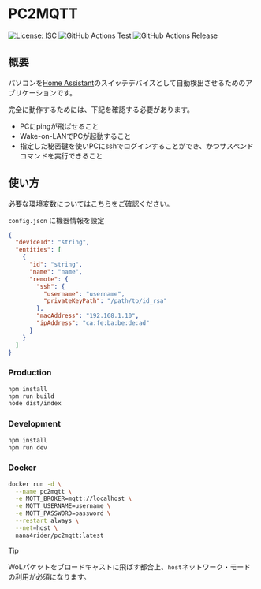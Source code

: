 # PC2MQTT

[![License: ISC](https://img.shields.io/github/license/nana4rider/pc2mqtt)](LICENSE)
![GitHub Actions Test](https://github.com/nana4rider/pc2mqtt/actions/workflows/test.yml/badge.svg)
![GitHub Actions Release](https://github.com/nana4rider/pc2mqtt/actions/workflows/release.yml/badge.svg)

## 概要

パソコンを[Home Assistant](https://www.home-assistant.io/)のスイッチデバイスとして自動検出させるためのアプリケーションです。

完全に動作するためには、下記を確認する必要があります。

- PCにpingが飛ばせること
- Wake-on-LANでPCが起動すること
- 指定した秘密鍵を使いPCにsshでログインすることができ、かつサスペンドコマンドを実行できること

## 使い方

必要な環境変数については[こちら](https://github.com/nana4rider/pc2mqtt/blob/main/src/env.ts)をご確認ください。

`config.json` に機器情報を設定

```json
{
  "deviceId": "string",
  "entities": [
    {
      "id": "string",
      "name": "name",
      "remote": {
        "ssh": {
          "username": "username",
          "privateKeyPath": "/path/to/id_rsa"
        },
        "macAddress": "192.168.1.10",
        "ipAddress": "ca:fe:ba:be:de:ad"
      }
    }
  ]
}
```

### Production

```sh
npm install
npm run build
node dist/index
```

### Development

```sh
npm install
npm run dev
```

### Docker

```sh
docker run -d \
  --name pc2mqtt \
  -e MQTT_BROKER=mqtt://localhost \
  -e MQTT_USERNAME=username \
  -e MQTT_PASSWORD=password \
  --restart always \
  --net=host \
  nana4rider/pc2mqtt:latest
```

> [!TIP]  
> WoLパケットをブロードキャストに飛ばす都合上、`host`ネットワーク・モードの利用が必須になります。

